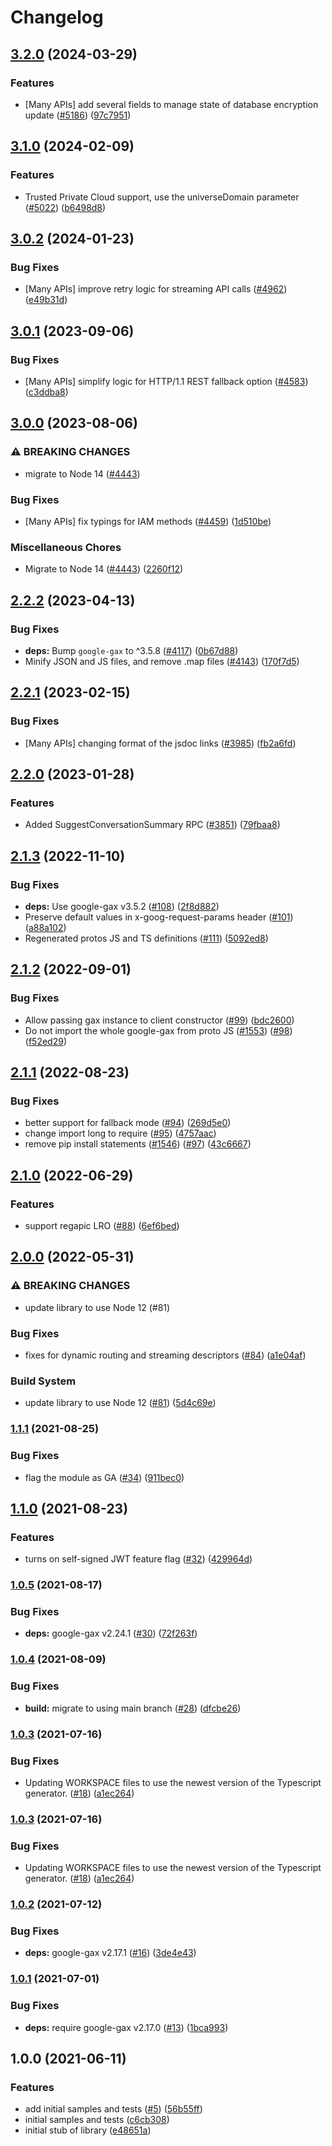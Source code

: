 # Changelog

## [3.2.0](https://github.com/googleapis/google-cloud-node/compare/apigee-connect-v3.1.0...apigee-connect-v3.2.0) (2024-03-29)


### Features

* [Many APIs] add several fields to manage state of database encryption update ([#5186](https://github.com/googleapis/google-cloud-node/issues/5186)) ([97c7951](https://github.com/googleapis/google-cloud-node/commit/97c7951481ef70d8f49c3d218f7c22ce00df9174))

## [3.1.0](https://github.com/googleapis/google-cloud-node/compare/apigee-connect-v3.0.2...apigee-connect-v3.1.0) (2024-02-09)


### Features

* Trusted Private Cloud support, use the universeDomain parameter  ([#5022](https://github.com/googleapis/google-cloud-node/issues/5022)) ([b6498d8](https://github.com/googleapis/google-cloud-node/commit/b6498d8580d056817981dedbaa0ea5d82e9dccc2))

## [3.0.2](https://github.com/googleapis/google-cloud-node/compare/apigee-connect-v3.0.1...apigee-connect-v3.0.2) (2024-01-23)


### Bug Fixes

* [Many APIs] improve retry logic for streaming API calls ([#4962](https://github.com/googleapis/google-cloud-node/issues/4962)) ([e49b31d](https://github.com/googleapis/google-cloud-node/commit/e49b31dc04ece6ce7d0dd4a4fb23f3b72b83540e))

## [3.0.1](https://github.com/googleapis/google-cloud-node/compare/apigee-connect-v3.0.0...apigee-connect-v3.0.1) (2023-09-06)


### Bug Fixes

* [Many APIs] simplify logic for HTTP/1.1 REST fallback option ([#4583](https://github.com/googleapis/google-cloud-node/issues/4583)) ([c3ddba8](https://github.com/googleapis/google-cloud-node/commit/c3ddba8df9fee6185e36a4e99f7c67b0319f1242))

## [3.0.0](https://github.com/googleapis/google-cloud-node/compare/apigee-connect-v2.2.2...apigee-connect-v3.0.0) (2023-08-06)


### ⚠ BREAKING CHANGES

* migrate to Node 14 ([#4443](https://github.com/googleapis/google-cloud-node/issues/4443))

### Bug Fixes

* [Many APIs] fix typings for IAM methods ([#4459](https://github.com/googleapis/google-cloud-node/issues/4459)) ([1d510be](https://github.com/googleapis/google-cloud-node/commit/1d510bef5bd7b0ac3552b4729ef3d9ebe1ac3dc4))


### Miscellaneous Chores

* Migrate to Node 14 ([#4443](https://github.com/googleapis/google-cloud-node/issues/4443)) ([2260f12](https://github.com/googleapis/google-cloud-node/commit/2260f12543d171bda95345e53475f5f0fdc45770))

## [2.2.2](https://github.com/googleapis/google-cloud-node/compare/apigee-connect-v2.2.1...apigee-connect-v2.2.2) (2023-04-13)


### Bug Fixes

* **deps:** Bump `google-gax` to ^3.5.8 ([#4117](https://github.com/googleapis/google-cloud-node/issues/4117)) ([0b67d88](https://github.com/googleapis/google-cloud-node/commit/0b67d883963643ce1b4f6d2ccd3e8d37adf6e029))
* Minify JSON and JS files, and remove .map files ([#4143](https://github.com/googleapis/google-cloud-node/issues/4143)) ([170f7d5](https://github.com/googleapis/google-cloud-node/commit/170f7d57b8fd344d182a8e758867b8124722eebc))

## [2.2.1](https://github.com/googleapis/google-cloud-node/compare/apigee-connect-v2.2.0...apigee-connect-v2.2.1) (2023-02-15)


### Bug Fixes

* [Many APIs] changing format of the jsdoc links ([#3985](https://github.com/googleapis/google-cloud-node/issues/3985)) ([fb2a6fd](https://github.com/googleapis/google-cloud-node/commit/fb2a6fdbd9dcf2ae91b3767629d71f0970d0712c))

## [2.2.0](https://github.com/googleapis/google-cloud-node/compare/apigee-connect-v2.1.3...apigee-connect-v2.2.0) (2023-01-28)


### Features

* Added SuggestConversationSummary RPC ([#3851](https://github.com/googleapis/google-cloud-node/issues/3851)) ([79fbaa8](https://github.com/googleapis/google-cloud-node/commit/79fbaa833d08738fa37aa37158ddb5b1c91710e1))

## [2.1.3](https://github.com/googleapis/nodejs-apigee-connect/compare/v2.1.2...v2.1.3) (2022-11-10)


### Bug Fixes

* **deps:** Use google-gax v3.5.2 ([#108](https://github.com/googleapis/nodejs-apigee-connect/issues/108)) ([2f8d882](https://github.com/googleapis/nodejs-apigee-connect/commit/2f8d882d3309b578d48e8838beeab5a52829963f))
* Preserve default values in x-goog-request-params header ([#101](https://github.com/googleapis/nodejs-apigee-connect/issues/101)) ([a88a102](https://github.com/googleapis/nodejs-apigee-connect/commit/a88a10218e6e3150495e1b47ae15b3895ed7ed5e))
* Regenerated protos JS and TS definitions ([#111](https://github.com/googleapis/nodejs-apigee-connect/issues/111)) ([5092ed8](https://github.com/googleapis/nodejs-apigee-connect/commit/5092ed8134687cd0fd3be3a47b6f1e88ed1b2444))

## [2.1.2](https://github.com/googleapis/nodejs-apigee-connect/compare/v2.1.1...v2.1.2) (2022-09-01)


### Bug Fixes

* Allow passing gax instance to client constructor ([#99](https://github.com/googleapis/nodejs-apigee-connect/issues/99)) ([bdc2600](https://github.com/googleapis/nodejs-apigee-connect/commit/bdc26002bb391f81cdba9c7c13643944faa20620))
* Do not import the whole google-gax from proto JS ([#1553](https://github.com/googleapis/nodejs-apigee-connect/issues/1553)) ([#98](https://github.com/googleapis/nodejs-apigee-connect/issues/98)) ([f52ed29](https://github.com/googleapis/nodejs-apigee-connect/commit/f52ed29e966efce3b04b1271e3e161f8bb8ee812))

## [2.1.1](https://github.com/googleapis/nodejs-apigee-connect/compare/v2.1.0...v2.1.1) (2022-08-23)


### Bug Fixes

* better support for fallback mode ([#94](https://github.com/googleapis/nodejs-apigee-connect/issues/94)) ([269d5e0](https://github.com/googleapis/nodejs-apigee-connect/commit/269d5e0616b640262bf5e907ec083928e5c242be))
* change import long to require ([#95](https://github.com/googleapis/nodejs-apigee-connect/issues/95)) ([4757aac](https://github.com/googleapis/nodejs-apigee-connect/commit/4757aacfdd505985c5228e0498495814e6436ef2))
* remove pip install statements ([#1546](https://github.com/googleapis/nodejs-apigee-connect/issues/1546)) ([#97](https://github.com/googleapis/nodejs-apigee-connect/issues/97)) ([43c6667](https://github.com/googleapis/nodejs-apigee-connect/commit/43c66675c0ec0dcb3e208c5b11d0ee7b8b43f0ee))

## [2.1.0](https://github.com/googleapis/nodejs-apigee-connect/compare/v2.0.0...v2.1.0) (2022-06-29)


### Features

* support regapic LRO ([#88](https://github.com/googleapis/nodejs-apigee-connect/issues/88)) ([6ef6bed](https://github.com/googleapis/nodejs-apigee-connect/commit/6ef6bed421e56459dac29deab71898ce5c061206))

## [2.0.0](https://github.com/googleapis/nodejs-apigee-connect/compare/v1.1.1...v2.0.0) (2022-05-31)


### ⚠ BREAKING CHANGES

* update library to use Node 12 (#81)

### Bug Fixes

* fixes for dynamic routing and streaming descriptors ([#84](https://github.com/googleapis/nodejs-apigee-connect/issues/84)) ([a1e04af](https://github.com/googleapis/nodejs-apigee-connect/commit/a1e04af2fb52535938ff32cf5579b22c668d6ad2))


### Build System

* update library to use Node 12 ([#81](https://github.com/googleapis/nodejs-apigee-connect/issues/81)) ([5d4c69e](https://github.com/googleapis/nodejs-apigee-connect/commit/5d4c69e4268b4b253ed75ce87b2b3f5e61962d44))

### [1.1.1](https://www.github.com/googleapis/nodejs-apigee-connect/compare/v1.1.0...v1.1.1) (2021-08-25)


### Bug Fixes

* flag the module as GA ([#34](https://www.github.com/googleapis/nodejs-apigee-connect/issues/34)) ([911bec0](https://www.github.com/googleapis/nodejs-apigee-connect/commit/911bec0d826a12212ce0527acf7398eef3dea1e6))

## [1.1.0](https://www.github.com/googleapis/nodejs-apigee-connect/compare/v1.0.5...v1.1.0) (2021-08-23)


### Features

* turns on self-signed JWT feature flag ([#32](https://www.github.com/googleapis/nodejs-apigee-connect/issues/32)) ([429964d](https://www.github.com/googleapis/nodejs-apigee-connect/commit/429964d038693cb16d37a3d2d23f79be3b73d1a0))

### [1.0.5](https://www.github.com/googleapis/nodejs-apigee-connect/compare/v1.0.4...v1.0.5) (2021-08-17)


### Bug Fixes

* **deps:** google-gax v2.24.1 ([#30](https://www.github.com/googleapis/nodejs-apigee-connect/issues/30)) ([72f263f](https://www.github.com/googleapis/nodejs-apigee-connect/commit/72f263f19d5490a83f963fcd071d0485678c0ba5))

### [1.0.4](https://www.github.com/googleapis/nodejs-apigee-connect/compare/v1.0.3...v1.0.4) (2021-08-09)


### Bug Fixes

* **build:** migrate to using main branch ([#28](https://www.github.com/googleapis/nodejs-apigee-connect/issues/28)) ([dfcbe26](https://www.github.com/googleapis/nodejs-apigee-connect/commit/dfcbe2672c024a574e2fc1d60b8d668bbdf074b9))

### [1.0.3](https://www.github.com/googleapis/nodejs-apigee-connect/compare/v1.0.2...v1.0.3) (2021-07-16)


### Bug Fixes

* Updating WORKSPACE files to use the newest version of the Typescript generator. ([#18](https://www.github.com/googleapis/nodejs-apigee-connect/issues/18)) ([a1ec264](https://www.github.com/googleapis/nodejs-apigee-connect/commit/a1ec26422107c2e78ddb45aa89827db052017a54))

### [1.0.3](https://www.github.com/googleapis/nodejs-apigee-connect/compare/v1.0.2...v1.0.3) (2021-07-16)


### Bug Fixes

* Updating WORKSPACE files to use the newest version of the Typescript generator. ([#18](https://www.github.com/googleapis/nodejs-apigee-connect/issues/18)) ([a1ec264](https://www.github.com/googleapis/nodejs-apigee-connect/commit/a1ec26422107c2e78ddb45aa89827db052017a54))

### [1.0.2](https://www.github.com/googleapis/nodejs-apigee-connect/compare/v1.0.1...v1.0.2) (2021-07-12)


### Bug Fixes

* **deps:** google-gax v2.17.1 ([#16](https://www.github.com/googleapis/nodejs-apigee-connect/issues/16)) ([3de4e43](https://www.github.com/googleapis/nodejs-apigee-connect/commit/3de4e4319f720357f1bfc4ab7acc5e50281f1f6d))

### [1.0.1](https://www.github.com/googleapis/nodejs-apigee-connect/compare/v1.0.0...v1.0.1) (2021-07-01)


### Bug Fixes

* **deps:** require google-gax v2.17.0 ([#13](https://www.github.com/googleapis/nodejs-apigee-connect/issues/13)) ([1bca993](https://www.github.com/googleapis/nodejs-apigee-connect/commit/1bca99349c29d064d516606b39d29791d7e88023))

## 1.0.0 (2021-06-11)


### Features

* add initial samples and tests ([#5](https://www.github.com/googleapis/nodejs-apigee-connect/issues/5)) ([56b55ff](https://www.github.com/googleapis/nodejs-apigee-connect/commit/56b55ffb36d0dabc92019489aa5e3918ae7db239))
* initial samples and tests ([c6cb308](https://www.github.com/googleapis/nodejs-apigee-connect/commit/c6cb3085da868309b1b62db342df940e31ce9685))
* initial stub of library ([e48651a](https://www.github.com/googleapis/nodejs-apigee-connect/commit/e48651af7d82e064311353a4871d84299c867a43))
